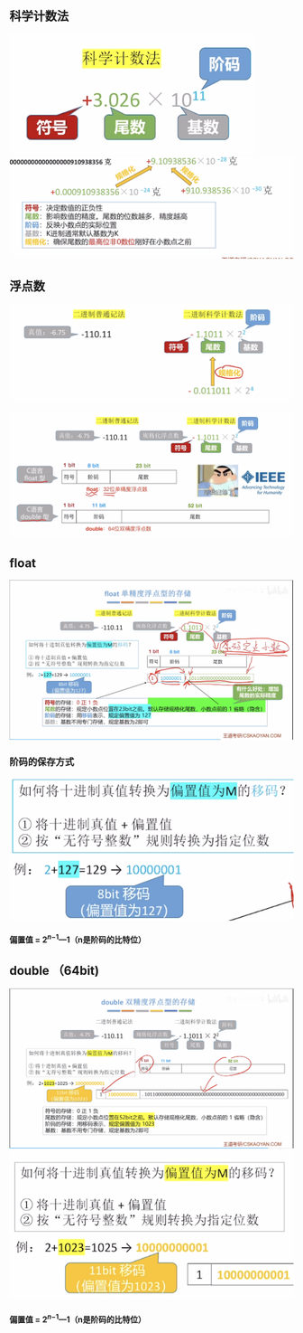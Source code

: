 

## 科学计数法
![输入图片说明](/imgs/2025-08-04/6woiaIutcc4PygFo.png)
![输入图片说明](/imgs/2025-08-04/aaLaqsduDRBOnaU5.png)

## 浮点数
![输入图片说明](/imgs/2025-08-04/nj7aXfGvoSRZYFn6.png)

![输入图片说明](/imgs/2025-08-04/RqnxalD6WRL4I05z.png)
## float
![输入图片说明](/imgs/2025-08-04/54VkyqpFNS8sMgJH.png)
### 阶码的保存方式
![输入图片说明](/imgs/2025-08-04/yKdUAhONGsLGaWmp.png)
#### 偏置值	=	2$^n$$^-$$^1$—1（n是阶码的比特位）

## double （64bit)
![输入图片说明](/imgs/2025-08-04/2xXggVSccur8t9uk.png)
![输入图片说明](/imgs/2025-08-04/6x1GRyG4qtHsxm4t.png)
#### 偏置值	=	2$^n$$^-$$^1$—1（n是阶码的比特位）
<!--stackedit_data:
eyJoaXN0b3J5IjpbODgzODA2MzI1LC0xNjUxNjM5NDg4LDQ0MD
kwNTYxOV19
-->